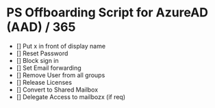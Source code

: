 # PS Offboarding Script for AzureAD (AAD) / 365 

- [] Put x in front of display name 
- [] Reset Password 
- [] Block sign in 
- [] Set Email forwarding 
- [] Remove User from all groups 
- [] Release Licenses 
- [] Convert to Shared Mailbox
- [] Delegate Access to mailbozx (if req) 